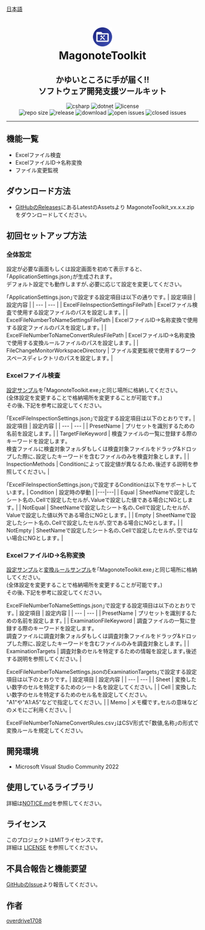 [日本語](README.md)

<h1 align="center">
    <a href="https://github.com/overdrive1708/MagonoteToolkit">
        <img alt="MagonoteToolkit" src="asetts/ApplicationIcon.png" width="50" height="50">
    </a><br>
    MagonoteToolkit
</h1>

<h2 align="center">
    かゆいところに手が届く!!<br>
    ソフトウェア開発支援ツールキット
</h2>

<div align="center">
    <img alt="csharp" src="https://img.shields.io/badge/csharp-blue.svg?style=plastic&logo=csharp">
    <img alt="dotnet" src="https://img.shields.io/badge/.NET-blue.svg?style=plastic&logo=dotnet">
    <img alt="license" src="https://img.shields.io/github/license/overdrive1708/MagonoteToolkit?style=plastic">
    <br>
    <img alt="repo size" src="https://img.shields.io/github/repo-size/overdrive1708/MagonoteToolkit?style=plastic&logo=github">
    <img alt="release" src="https://img.shields.io/github/release/overdrive1708/MagonoteToolkit?style=plastic&logo=github">
    <img alt="download" src="https://img.shields.io/github/downloads/overdrive1708/MagonoteToolkit/total?style=plastic&logo=github&color=brightgreen">
    <img alt="open issues" src="https://img.shields.io/github/issues-raw/overdrive1708/MagonoteToolkit?style=plastic&logo=github&color=brightgreen">
    <img alt="closed issues" src="https://img.shields.io/github/issues-closed-raw/overdrive1708/MagonoteToolkit?style=plastic&logo=github&color=brightgreen">
</div>

---

## 機能一覧
- Excelファイル検査
- ExcelファイルID->名称変換
- ファイル変更監視

## ダウンロード方法
- [GitHubのReleases](https://github.com/overdrive1708/MagonoteToolkit/releases)にあるLatestのAssetsより
MagonoteToolkit_vx.x.x.zipをダウンロードしてください｡

## 初回セットアップ方法

### 全体設定

設定が必要な画面もしくは設定画面を初めて表示すると､｢ApplicationSettings.json｣が生成されます｡  
デフォルト設定でも動作しますが､必要に応じて設定を変更してください｡  

｢ApplicationSettings.json｣で設定する設定項目は以下の通りです｡
| 設定項目 | 設定内容 |
| --- | --- |
| ExcelFileInspectionSettingsFilePath | Excelファイル検査で使用する設定ファイルのパスを設定します｡ |
| ExcelFileNumberToNameSettingsFilePath | ExcelファイルID->名称変換で使用する設定ファイルのパスを設定します｡ |
| ExcelFileNumberToNameConvertRulesFilePath | ExcelファイルID->名称変換で使用する変換ルールファイルのパスを設定します｡ |
| FileChangeMonitorWorkspaceDirectory | ファイル変更監視で使用するワークスペースディレクトリのパスを設定します｡ |

### Excelファイル検査
[設定サンプル](asetts/SampleSettings/ExcelFileInspectionSettings.json)を｢MagonoteToolkit.exe｣と同じ場所に格納してください｡  
(全体設定を変更することで格納場所を変更することが可能です｡)  
その後､下記を参考に設定してください｡  

｢ExcelFileInspectionSettings.json｣で設定する設定項目は以下のとおりです｡
| 設定項目 | 設定内容 |
| --- | --- |
| PresetName | プリセットを識別するための名前を設定します｡ |
| TargetFileKeyword | 検査ファイルの一覧に登録する際のキーワードを設定します｡<br>検査ファイルに検査対象フォルダもしくは検査対象ファイルをドラッグ&ドロップした際に､設定したキーワードを含むファイルのみを検査対象とします｡ |
| InspectionMethods | Conditionによって設定値が異なるため､後述する説明を参照してください｡ |

｢ExcelFileInspectionSettings.json｣で設定するConditionは以下をサポートしています｡
| Condition | 設定時の挙動 |
|---|---|
| Equal | SheetNameで設定したシート名の､Cellで設定したセルが､Valueで設定した値である場合にNGとします｡ |
| NotEqual | SheetNameで設定したシート名の､Cellで設定したセルが､Valueで設定した値以外である場合にNGとします｡ |
| Empty | SheetNameで設定したシート名の､Cellで設定したセルが､空である場合にNGとします｡ |
| NotEmpty | SheetNameで設定したシート名の､Cellで設定したセルが､空ではない場合にNGとします｡ |

### ExcelファイルID->名称変換
[設定サンプル](asetts/SampleSettings/ExcelFileNumberToNameSettings.json)と[変換ルールサンプル](asetts/SampleSettings/ExcelFileNumberToNameConvertRules.csv)を｢MagonoteToolkit.exe｣と同じ場所に格納してください｡  
(全体設定を変更することで格納場所を変更することが可能です｡)  
その後､下記を参考に設定してください｡  

ExcelFileNumberToNameSettings.json｣で設定する設定項目は以下のとおりです｡
| 設定項目 | 設定内容 |
| --- | --- |
| PresetName | プリセットを識別するための名前を設定します｡ |
| ExaminationFileKeyword | 調査ファイルの一覧に登録する際のキーワードを設定します｡<br>調査ファイルに調査対象フォルダもしくは調査対象ファイルをドラッグ&ドロップした際に､設定したキーワードを含むファイルのみを調査対象とします｡ |
| ExaminationTargets | 調査対象のセルを特定するための情報を設定します｡後述する説明を参照してください｡ |

ExcelFileNumberToNameSettings.jsonのExaminationTargets｣で設定する設定項目は以下のとおりです｡
| 設定項目 | 設定内容 |
| --- | --- |
| Sheet | 変換したい数字のセルを特定するためのシート名を設定してください｡ |
| Cell | 変換したい数字のセルを特定するためのセル名を設定してください｡<br>"A1"や"A1:A5"などで指定してください｡ |
| Memo | メモ欄です｡セルの意味などのメモにご利用ください｡ |

ExcelFileNumberToNameConvertRules.csv｣はCSV形式で｢数値,名称｣の形式で変換ルールを規定してください｡

## 開発環境
- Microsoft Visual Studio Community 2022

## 使用しているライブラリ
詳細は[NOTICE.md](NOTICE.md)を参照してください｡

## ライセンス
このプロジェクトはMITライセンスです。  
詳細は [LICENSE](LICENSE) を参照してください。

## 不具合報告と機能要望
[GitHubのIssue](https://github.com/overdrive1708/MagonoteToolkit/issues)より報告してください｡

## 作者
[overdrive1708](https://github.com/overdrive1708)

